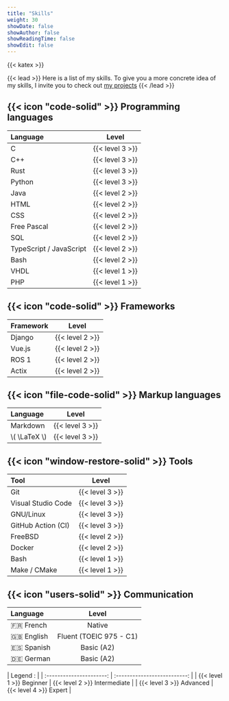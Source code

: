 ```yaml
---
title: "Skills"
weight: 30
showDate: false
showAuthor: false
showReadingTime: false
showEdit: false
---
```


{{< katex >}}

{{< lead >}}
Here is a list of my skills. To give you a more concrete idea of my skills, I invite you to check out [my projects](/projects)
{{< /lead >}}

## {{< icon "code-solid" >}} Programming languages

| Language                |      Level      |
| :---------------------- | :-------------: |
| C                       | {{< level 3 >}} |
| C++                     | {{< level 3 >}} |
| Rust                    | {{< level 3 >}} |
| Python                  | {{< level 3 >}} |
| Java                    | {{< level 2 >}} |
| HTML                    | {{< level 2 >}} |
| CSS                     | {{< level 2 >}} |
| Free Pascal             | {{< level 2 >}} |
| SQL                     | {{< level 2 >}} |
| TypeScript / JavaScript | {{< level 2 >}} |
| Bash                    | {{< level 2 >}} |
| VHDL                    | {{< level 1 >}} |
| PHP                     | {{< level 1 >}} |

## {{< icon "code-solid" >}} Frameworks

| Framework |      Level      |
| :-------- | :-------------: |
| Django    | {{< level 2 >}} |
| Vue.js    | {{< level 2 >}} |
| ROS 1     | {{< level 2 >}} |
| Actix     | {{< level 2 >}} |

## {{< icon "file-code-solid" >}} Markup languages

| Language       |      Level      |
| :------------- | :-------------: |
| Markdown       | {{< level 3 >}} |
| \\( \LaTeX \\) | {{< level 3 >}} |

## {{< icon "window-restore-solid" >}} Tools

| Tool               |      Level      |
| :----------------- | :-------------: |
| Git                | {{< level 3 >}} |
| Visual Studio Code | {{< level 3 >}} |
| GNU/Linux          | {{< level 3 >}} |
| GitHub Action (CI) | {{< level 3 >}} |
| FreeBSD            | {{< level 2 >}} |
| Docker             | {{< level 2 >}} |
| Bash               | {{< level 1 >}} |
| Make / CMake       | {{< level 1 >}} |

## {{< icon "users-solid" >}} Communication

| Language     |          Level          |
| :----------- | :---------------------: |
| :fr: French  |         Native          |
| :uk: English | Fluent (TOEIC 975 - C1) |
| :es: Spanish |       Basic (A2)        |
| :de: German  |       Basic (A2)        |

|         Legend :         |
| :----------------------: | :--------------------------: |
| {{< level 1 >}} Beginner | {{< level 2 >}} Intermediate |
| {{< level 3 >}} Advanced |    {{< level 4 >}} Expert    |
